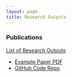 ```yaml
---
layout: page
title: Research Outputs
---
```


### Publications

[List of Research Outputs](url)

- [Example Paper PDF](assets/example.pdf)
- [GitHub Code Repo](https://github.com/yourrepo)


